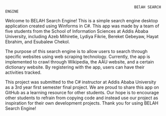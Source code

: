                                                               BElAH SEARCH ENGINE

Welcome to BELAH Search Engine! This is a simple search engine desktop application created using Winforms in C#. This app was made by a team of five students from the School of Information Sciences at Addis Ababa University, including Azeb Mihiretie, Lydiya Fikrie, Bereket Gebeyaw, Hayat Ebrahim, and Esubalew Chekol.

The purpose of this search engine is to allow users to search through specific websites using web scraping technology. Currently, the app is implemented to crawl through Wikipedia, the AAU website, and a certain dictionary website. By registering with the app, users can have their activities tracked.

This project was submitted to the C# instructor at Addis Ababa University as a 3rd year first semester final project. We are proud to share this app on GitHub as a learning resource for other students. Our hope is to encourage other students to refrain from copying code and instead use our project as inspiration for their own development projects. Thank you for using BELAH Search Engine!
